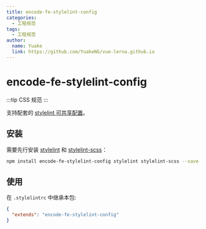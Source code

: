 ```yaml
---
title: encode-fe-stylelint-config
categories:
  - 工程规范
tags:
  - 工程规范
author:
  name: Yuake
  link: https://github.com/YuakeNG/vue-lerna.github.io
---
```


# encode-fe-stylelint-config

:::tip
CSS 规范
:::

支持配套的 [stylelint 可共享配置](https://stylelint.io/user-guide/configure)。

## 安装

需要先行安装 [stylelint](https://www.npmjs.com/package/stylelint) 和 [stylelint-scss](https://www.npmjs.com/package/stylelint-scss)：

```bash
npm install encode-fe-stylelint-config stylelint stylelint-scss --save-dev
```

## 使用

在 `.stylelintrc` 中继承本包:

```json
{
  "extends": "encode-fe-stylelint-config"
}
```
